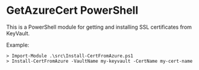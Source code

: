 # GetAzureCert PowerShell

This is a PowerShell module for getting and installing SSL certificates from KeyVault.

Example:
```
> Import-Module .\src\Install-CertFromAzure.ps1
> Install-CertFromAzure -VaultName my-keyvault -CertName my-cert-name
```

